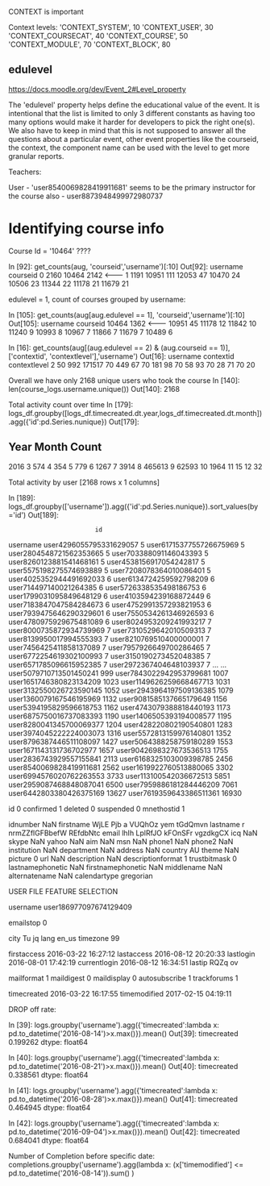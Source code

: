 
CONTEXT is important

Context levels:
'CONTEXT_SYSTEM', 10
'CONTEXT_USER', 30
'CONTEXT_COURSECAT', 40
'CONTEXT_COURSE', 50
'CONTEXT_MODULE', 70
'CONTEXT_BLOCK', 80

## edulevel
https://docs.moodle.org/dev/Event_2#Level_property

The 'edulevel' property helps define the educational value of the event. It is intentional that the list is limited to only 3 different constants as having too many options would make it harder for developers to pick the right one(s). We also have to keep in mind that this is not supposed to answer all the questions about a particular event, other event properties like the courseid, the context, the component name can be used with the level to get more granular reports.



Teachers:

User - 'user8540069828419911681' seems to be the primary instructor for the course
also - user8873948499972980737


# Identifying course info

Course Id =  '10464' ????

In [92]: get_counts(aug, 'courseid','username')[:10]
Out[92]:
          username
courseid
0             2160
10464         2142  <---
1             1191
10951          111
12053           47
10470           24
10506           23
11344           22
11178           21
11679           21


edulevel = 1, count of courses grouped by username:

In [105]: get_counts(aug[aug.edulevel == 1], 'courseid','username')[:10]
Out[105]:
          username
courseid
10464         1362  <---
10951           45
11178           12
11842           10
11240            9
10993            8
10967            7
11866            7
11679            7
10489            6


In [16]: get_counts(aug[(aug.edulevel == 2) & (aug.courseid == 1)], ['contextid', 'contextlevel'],'username')
Out[16]:
                        username
contextid contextlevel
2         50                 992
171517    70                 449
67        70                 181
98        70                  58
93        70                  28
71        70                  20

Overall we have only 2168 unique users who took the course
In [140]: len(course_logs.username.unique())
Out[140]: 2168



Total activity count over time
In [179]: logs_df.groupby([logs_df.timecreated.dt.year,logs_df.timecreated.dt.month]).agg({'id':pd.Series.nunique})
Out[179]:

Year        Month         Count
-------------------------------
2016        3               574
            4               354
            5               779
            6              1267
            7              3914
            8            465613
            9             62593
            10             1964
            11               15
            12               32

Total activity by user [2168 rows x 1 columns]


In [189]: logs_df.groupby(['username']).agg({'id':pd.Series.nunique}).sort_values(by='id')
Out[189]:

                            id
username
user4296055795331629057      5
user6171537755726675969      5
user2804548721562353665      5
user703388091146043393       5
user8260123881541468161      5
user4538156917054242817      5
user5575198275574693889      5
user7208078364010086401      5
user4025352944491692033      6
user6134724259592798209      6
user714497140021264385       6
user5726338535498186753      6
user1799031095849648129      6
user4103594239168872449      6
user7183847047584284673      6
user4752991357293821953      6
user7939475646290329601      6
user7550534261346926593      6
user4780975929675481089      6
user8024953209241993217      7
user8000735872934739969      7
user7310529642010509313      7
user8139950017994555393      7
user8210769510400000001      7
user7456425411858137089      7
user7957926649700286465      7
user6772254619302100993      7
user3150190273452048385      7
user6571785096615952385      7
user2972367404648103937      7
...                        ...
user5079710713501450241    999
user7843022942953799681   1007
user1651746380823134209   1023
user1149626259668467713   1031
user3132550026723590145   1052
user2943964197509136385   1079
user1360079167546195969   1132
user9081585137665179649   1156
user5394195829596618753   1162
user4743079388818440193   1173
user6875750016737083393   1190
user1406505393194008577   1195
user8280041345700069377   1204
user428220802190540801    1283
user3974045222224003073   1316
user5572813159976140801   1352
user8796387446511108097   1427
user5064388258759180289   1553
user1671143131736702977   1657
user9042698327673536513   1755
user2836743929557155841   2113
user6168325103009398785   2456
user8540069828419911681   2562
user1619922760513880065   3302
user6994576020762263553   3733
user113100542036672513    5851
user2959087468848087041   6500
user7959886181284446209   7061
user6442803380426375169  13627
user7619359643386511361  16930




id                                              0
confirmed                                       1
deleted                                         0
suspended                                       0
mnethostid                                      1

idnumber                                      NaN
firstname           WjLE Pjb a VUQhOz yem tGdQmvn
lastname               r  nrmZZflGFBbefW REfdbNtc
email              lhIh LplRfJO kFOnSFr vgzdkgCX
icq                                           NaN
skype                                         NaN
yahoo                                         NaN
aim                                           NaN
msn                                           NaN
phone1                                        NaN
phone2                                        NaN
institution                                   NaN
department                                    NaN
address                                       NaN
country                                        AU
theme                                         NaN
picture                                         0
url                                           NaN
description                                   NaN
descriptionformat                               1
trustbitmask                                    0
lastnamephonetic                              NaN
firstnamephonetic                             NaN
middlename                                    NaN
alternatename                                 NaN
calendartype                            gregorian

USER FILE FEATURE SELECTION

username                   user186977097674129409

emailstop                                       0

city                                        Tu jq
lang                                        en_us
timezone                                       99

firstaccess                   2016-03-22 16:27:12
lastaccess                    2016-08-12 20:20:33
lastlogin                     2016-08-01 17:42:19
currentlogin                  2016-08-12 16:34:51
lastip                                    RQZq ov

mailformat                                      1
maildigest                                      0
maildisplay                                     0
autosubscribe                                   1
trackforums                                     1

timecreated                   2016-03-22 16:17:55
timemodified                  2017-02-15 04:19:11





DROP off rate:

In [39]: logs.groupby('username').agg({'timecreated':lambda x: pd.to_datetime('2016-08-14')>x.max()}).mean()
Out[39]:
timecreated    0.199262
dtype: float64

In [40]: logs.groupby('username').agg({'timecreated':lambda x: pd.to_datetime('2016-08-21')>x.max()}).mean()
Out[40]:
timecreated    0.338561
dtype: float64

In [41]: logs.groupby('username').agg({'timecreated':lambda x: pd.to_datetime('2016-08-28')>x.max()}).mean()
Out[41]:
timecreated    0.464945
dtype: float64

In [42]: logs.groupby('username').agg({'timecreated':lambda x: pd.to_datetime('2016-09-04')>x.max()}).mean()
Out[42]:
timecreated    0.684041
dtype: float64



Number of Completion before specific date:
completions.groupby('username').agg(lambda x: (x['timemodified'] <= pd.to_datetime('2016-08-14')).sum() )
